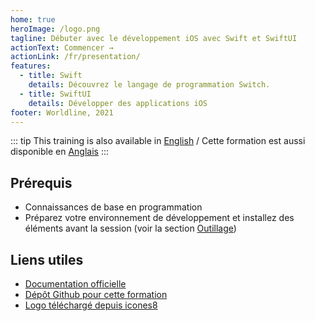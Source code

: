 ```yaml
---
home: true
heroImage: /logo.png
tagline: Débuter avec le développement iOS avec Swift et SwiftUI
actionText: Commencer →
actionLink: /fr/presentation/
features:
  - title: Swift
    details: Découvrez le langage de programmation Switch.
  - title: SwiftUI
    details: Développer des applications iOS
footer: Worldline, 2021
---
```


::: tip
This training is also available in [English](/) / Cette formation est aussi disponible en [Anglais](/)
:::

## Prérequis

- Connaissances de base en programmation
- Préparez votre environnement de développement et installez des éléments avant la session (voir la section [Outillage](outillage))

## Liens utiles

- [Documentation officielle](https://developer.apple.com/documentation/)
- [Dépôt Github pour cette formation](https://github.com/worldline/ios-training)
- [Logo téléchargé depuis icones8](https://icones8.fr/icon/51974/xcode)